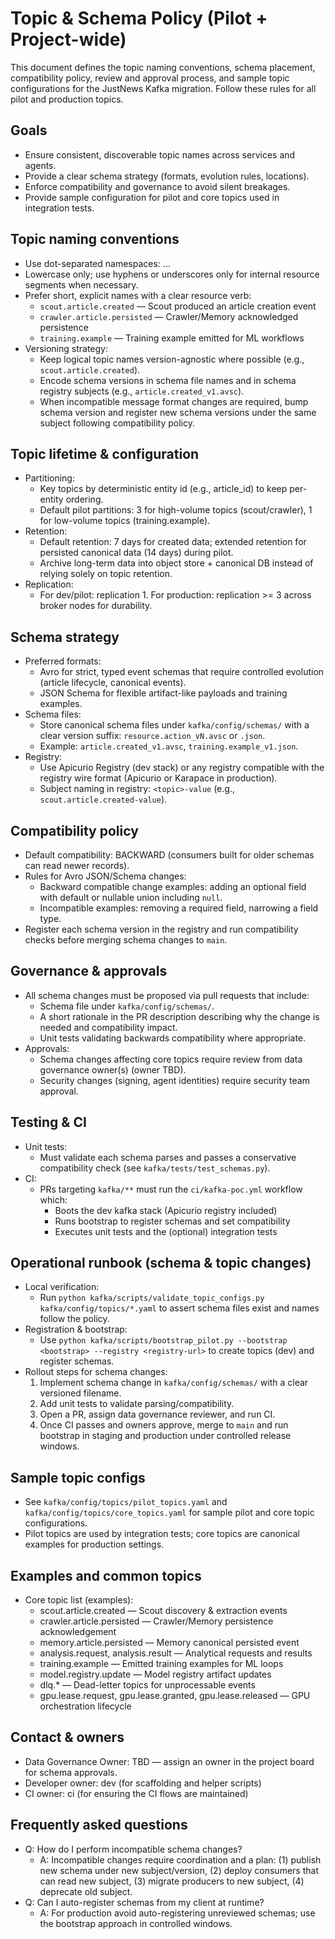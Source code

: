 # Topic & Schema Policy (Pilot + Project-wide)

This document defines the topic naming conventions, schema placement, compatibility policy,
review and approval process, and sample topic configurations for the JustNews Kafka
migration. Follow these rules for all pilot and production topics.

## Goals
- Ensure consistent, discoverable topic names across services and agents.
- Provide a clear schema strategy (formats, evolution rules, locations).
- Enforce compatibility and governance to avoid silent breakages.
- Provide sample configuration for pilot and core topics used in integration tests.

## Topic naming conventions
- Use dot-separated namespaces: <domain>.<resource>.<action>.<version-optional>
- Lowercase only; use hyphens or underscores only for internal resource segments when necessary.
- Prefer short, explicit names with a clear resource verb:
  - `scout.article.created` — Scout produced an article creation event
  - `crawler.article.persisted` — Crawler/Memory acknowledged persistence
  - `training.example` — Training example emitted for ML workflows
- Versioning strategy:
  - Keep logical topic names version-agnostic where possible (e.g., `scout.article.created`).
  - Encode schema versions in schema file names and in schema registry subjects (e.g., `article.created_v1.avsc`).
  - When incompatible message format changes are required, bump schema version and register new schema versions under the same subject following compatibility policy.

## Topic lifetime & configuration
- Partitioning:
  - Key topics by deterministic entity id (e.g., article_id) to keep per-entity ordering.
  - Default pilot partitions: 3 for high-volume topics (scout/crawler), 1 for low-volume topics (training.example).
- Retention:
  - Default retention: 7 days for created data; extended retention for persisted canonical data (14 days) during pilot.
  - Archive long-term data into object store + canonical DB instead of relying solely on topic retention.
- Replication:
  - For dev/pilot: replication 1. For production: replication >= 3 across broker nodes for durability.

## Schema strategy
- Preferred formats:
  - Avro for strict, typed event schemas that require controlled evolution (article lifecycle, canonical events).
  - JSON Schema for flexible artifact-like payloads and training examples.
- Schema files:
  - Store canonical schema files under `kafka/config/schemas/` with a clear version suffix: `resource.action_vN.avsc` or `.json`.
  - Example: `article.created_v1.avsc`, `training.example_v1.json`.
- Registry:
  - Use Apicurio Registry (dev stack) or any registry compatible with the registry wire format (Apicurio or Karapace in production).
  - Subject naming in registry: `<topic>-value` (e.g., `scout.article.created-value`).

## Compatibility policy
- Default compatibility: BACKWARD (consumers built for older schemas can read newer records).
- Rules for Avro JSON/Schema changes:
  - Backward compatible change examples: adding an optional field with default or nullable union including `null`.
  - Incompatible examples: removing a required field, narrowing a field type.
- Register each schema version in the registry and run compatibility checks before merging schema changes to `main`.

## Governance & approvals
- All schema changes must be proposed via pull requests that include:
  - Schema file under `kafka/config/schemas/`.
  - A short rationale in the PR description describing why the change is needed and compatibility impact.
  - Unit tests validating backwards compatibility where appropriate.
- Approvals:
  - Schema changes affecting core topics require review from data governance owner(s) (owner TBD).
  - Security changes (signing, agent identities) require security team approval.

## Testing & CI
- Unit tests:
  - Must validate each schema parses and passes a conservative compatibility check (see `kafka/tests/test_schemas.py`).
- CI:
  - PRs targeting `kafka/**` must run the `ci/kafka-poc.yml` workflow which:
    - Boots the dev kafka stack (Apicurio registry included)
    - Runs bootstrap to register schemas and set compatibility
    - Executes unit tests and the (optional) integration tests

## Operational runbook (schema & topic changes)
- Local verification:
  - Run `python kafka/scripts/validate_topic_configs.py kafka/config/topics/*.yaml` to assert schema files exist and names follow the policy.
- Registration & bootstrap:
  - Use `python kafka/scripts/bootstrap_pilot.py --bootstrap <bootstrap> --registry <registry-url>` to create topics (dev) and register schemas.
- Rollout steps for schema changes:
  1. Implement schema change in `kafka/config/schemas/` with a clear versioned filename.
  2. Add unit tests to validate parsing/compatibility.
  3. Open a PR, assign data governance reviewer, and run CI.
  4. Once CI passes and owners approve, merge to `main` and run bootstrap in staging and production under controlled release windows.

## Sample topic configs
- See `kafka/config/topics/pilot_topics.yaml` and `kafka/config/topics/core_topics.yaml` for sample pilot and core topic configurations.
- Pilot topics are used by integration tests; core topics are canonical examples for production settings.

## Examples and common topics
- Core topic list (examples):
  - scout.article.created — Scout discovery & extraction events
  - crawler.article.persisted — Crawler/Memory persistence acknowledgement
  - memory.article.persisted — Memory canonical persisted event
  - analysis.request, analysis.result — Analytical requests and results
  - training.example — Emitted training examples for ML loops
  - model.registry.update — Model registry artifact updates
  - dlq.* — Dead-letter topics for unprocessable events
  - gpu.lease.request, gpu.lease.granted, gpu.lease.released — GPU orchestration lifecycle

## Contact & owners
- Data Governance Owner: TBD — assign an owner in the project board for schema approvals.
- Developer owner: dev (for scaffolding and helper scripts)
- CI owner: ci (for ensuring the CI flows are maintained)

## Frequently asked questions
- Q: How do I perform incompatible schema changes?
  - A: Incompatible changes require coordination and a plan: (1) publish new schema under new subject/version, (2) deploy consumers that can read new subject, (3) migrate producers to new subject, (4) deprecate old subject.
- Q: Can I auto-register schemas from my client at runtime?
  - A: For production avoid auto-registering unreviewed schemas; use the bootstrap approach in controlled windows.
